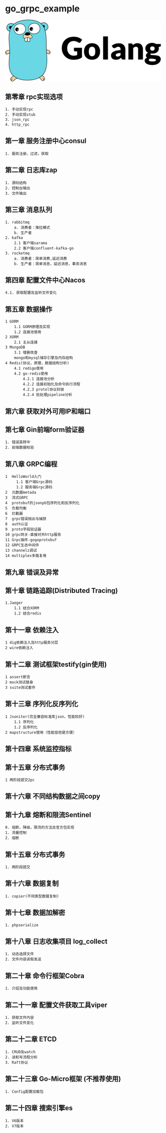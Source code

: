 # go_grpc_example
![grpc](./img/golang.jpeg)
## 第零章 rpc实现选项
    1. 手动实现rpc
    2. 手动实现stub
    3. json_rpc
    4. http_rpc
## 第一章 服务注册中心consul
    1. 服务注册，过滤，获取
## 第二章 日志库zap
    1. 源码结构
    2. 控制台输出
    3. 文件输出
## 第三章 消息队列
    1. rabbitmq
        a. 消费者：推拉模式
        b. 生产者
    2. kafka
        2.1 客户端sarama
        2.2 客户端confluent-kafka-go
    3. rocketmq
        a. 消费者：简单消费,延迟消费
        b. 生产者：简单消息，延迟消息，事务消息
## 第四章 配置文件中心Nacos
    4.1. 获取配置及监听文件变化
## 第五章 数据操作
    1 GORM
        1.1 GORM原理及实现 
        1.2 连接池使用
    2 XORM
        2.1 主从连接
    3 MongoDB
        3.1 增删改查
        mongo和mysql储存引擎及内存结构
    4 Redis(协议，原理，数据结构分析)
        4.1 redigo使用
        4.2 go-redis使用
            4.2.1 连接池分析
            4.2.2 连接初始化及命令执行流程
            4.2.3 protol协议封装
            4.2.4 批处理pipeline分析
## 第六章 获取对外可用IP和端口
## 第七章 Gin前端form验证器
    1. 错误英转中
    2. 前端数据校验
## 第八章 GRPC编程 
    1  HelloWorld入门
         1.1 客户端Grpc源码
         1.2 服务端Grpc源码
    2  元数据metada
    3  流式GRPC
    4  protobuf的jsonpb包序列化和反序列化
    5  负载均衡 
    6  拦截器 
    7  grpc错误抛出与捕获 
    8  auth认证 
    9  proto字段验证器 
    10 grpc网关-直接对外http服务 
    11 Grpc插件-gogoprotobuf
    12 GRPC生态中间件
    13 channelz调试
    14 multiplex多路复用
## 第九章 错误及异常
## 第十章 链路追踪(Distributed Tracing)
    1.Jaeger
        1.1 结合XORM
        1.2 结合redis
## 第十一章 依赖注入
    1 dig依赖注入及http服务分层
    2 wire依赖注入
## 第十二章 测试框架testify(gin使用)
    1 assert断言
    2 mock测试替身
    3 suite测试套件
## 第十三章 序列化反序列化
    1 Jsoniter(完全兼容标准库json，性能较好)
        1.1 序列化
        1.2 反序列化
    2 mapstructure使用（性能低但是方便）
## 第十四章 系统监控指标
## 第十五章 分布式事务
    1 两阶段提交2pc
## 第十六章 不同结构数据之间copy
## 第十九章 熔断和限流Sentinel
    0. 熔断，降级，限流的方法及官方包实现
    1. 流量控制
    2. 熔断
## 第十五章 分布式事务
    1. 两阶段提交
## 第十六章 数据复制
    1. copier(不同类型数据复制)
## 第十七章 数据加解密
    1. phpserialize
## 第十八章 日志收集项目 log_collect
    1. 动态选择文件
    2. 文件内容读取发送
## 第二十章 命令行框架Cobra
    1. 介绍及功能使用
## 第二十一章 配置文件获取工具viper
    1. 获取文件内容
    2. 监听文件变化
## 第二十二章 ETCD
    1. CRUD及watch
    2. 读和写流程分析
    3. Raft协议
## 第二十三章 Go-Micro框架 (不推荐使用)
    1. Config配置加载包
## 第二十四章 搜索引擎es
    1. V6版本 
    2. V7版本 




